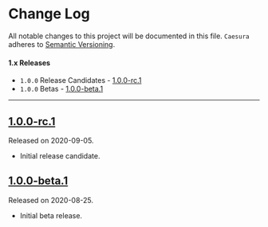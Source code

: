 # Change Log
All notable changes to this project will be documented in this file.
`Caesura` adheres to [Semantic Versioning](http://semver.org/).

#### 1.x Releases
- `1.0.0` Release Candidates - [1.0.0-rc.1](#100-rc1)
- `1.0.0` Betas - [1.0.0-beta.1](#100-beta1)

---

## [1.0.0-rc.1](https://github.com/LucianoPolit/Caesura/releases/tag/1.0.0-rc.1)
Released on 2020-09-05.

- Initial release candidate.

## [1.0.0-beta.1](https://github.com/LucianoPolit/Caesura/releases/tag/1.0.0-beta.1)
Released on 2020-08-25.

- Initial beta release.
